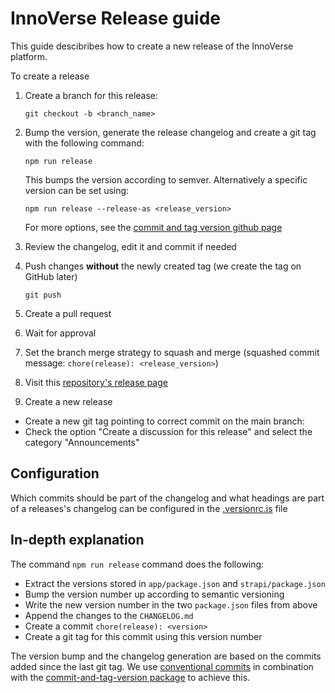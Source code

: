 # InnoVerse Release guide

This guide descibribes how to create a new release of the InnoVerse platform.

To create a release

1. Create a branch for this release:

   `git checkout -b <branch_name>`

2. Bump the version, generate the release changelog and create a git tag with the following command:

   `npm run release`

   This bumps the version according to semver. Alternatively a specific version can be set using:

   `npm run release --release-as <release_version>`

   For more options, see the [commit and tag version github page](https://github.com/absolute-version/commit-and-tag-version/tree/master?tab=readme-ov-file#cli-usage)

3. Review the changelog, edit it and commit if needed
4. Push changes **without** the newly created tag (we create the tag on GitHub later)

   `git push`

5. Create a pull request
6. Wait for approval
7. Set the branch merge strategy to squash and merge (squashed commit message: `chore(release): <release_version>`)
8. Visit this [repository's release page](https://github.com/openkfw/innoverse/releases)
9. Create a new release

- Create a new git tag pointing to correct commit on the main branch:
- Check the option "Create a discussion for this release" and select the category "Announcements"

## Configuration

Which commits should be part of the changelog and what headings are part of a releases's changelog can be configured in the [.versionrc.js](/.versionrc.js) file

## In-depth explanation

The command `npm run release` command does the following:

- Extract the versions stored in `app/package.json` and `strapi/package.json`
- Bump the version number up according to semantic versioning
- Write the new version number in the two `package.json` files from above
- Append the changes to the `CHANGELOG.md`
- Create a commit `chore(release): <version>`
- Create a git tag for this commit using this version number

The version bump and the changelog generation are based on the commits added since the last git tag. We use [conventional commits](https://www.conventionalcommits.org/) in combination with the [commit-and-tag-version package](https://github.com/absolute-version/commit-and-tag-version) to achieve this.
